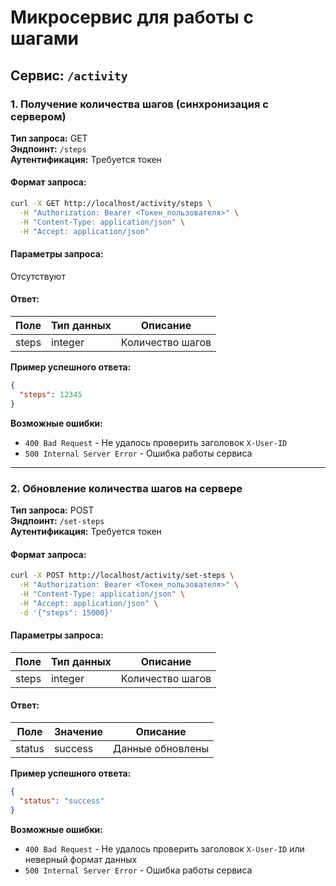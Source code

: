 # Микросервис для работы с шагами

## Сервис: `/activity`

### 1. Получение количества шагов (синхронизация с сервером)

**Тип запроса:** GET  
**Эндпоинт:** `/steps`  
**Аутентификация:** Требуется токен  

#### Формат запроса:
```bash
curl -X GET http://localhost/activity/steps \
  -H "Authorization: Bearer <Токен_пользователя>" \
  -H "Content-Type: application/json" \
  -H "Accept: application/json"
```

#### Параметры запроса:
Отсутствуют

#### Ответ:

| Поле  | Тип данных | Описание         |
|-------|------------|------------------|
| steps | integer    | Количество шагов |

**Пример успешного ответа:**
```json
{
  "steps": 12345
}
```

**Возможные ошибки:**
- `400 Bad Request` - Не удалось проверить заголовок `X-User-ID`
- `500 Internal Server Error` - Ошибка работы сервиса

---

### 2. Обновление количества шагов на сервере

**Тип запроса:** POST  
**Эндпоинт:** `/set-steps`  
**Аутентификация:** Требуется токен  

#### Формат запроса:
```bash
curl -X POST http://localhost/activity/set-steps \
  -H "Authorization: Bearer <Токен_пользователя>" \
  -H "Content-Type: application/json" \
  -H "Accept: application/json" \
  -d '{"steps": 15000}'
```

#### Параметры запроса:

| Поле  | Тип данных | Описание         |
|-------|------------|------------------|
| steps | integer    | Количество шагов |

#### Ответ:

| Поле   | Значение  | Описание               |
|--------|-----------|------------------------|
| status | success    | Данные обновлены |

**Пример успешного ответа:**
```json
{
  "status": "success"
}
```

**Возможные ошибки:**
- `400 Bad Request` - Не удалось проверить заголовок `X-User-ID` или неверный формат данных
- `500 Internal Server Error` - Ошибка работы сервиса
